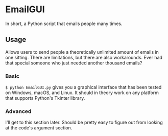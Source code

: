 # EmailGUI

In short, a Python script that emails people many times.

## Usage

Allows users to send people a theoretically unlimited amount of emails in one
sitting.  There are limitations, but there are also workarounds.  Ever had that
special someone who just needed another thousand emails?

### Basic

`$ python EmailGUI.py` gives you a graphical interface that has been tested on
Windows, macOS, and Linux.  It should in theory work on any platform that
supports Python's Tkinter library.

### Advanced

I'll get to this section later.  Should be pretty easy to figure out from
looking at the code's argument section.
